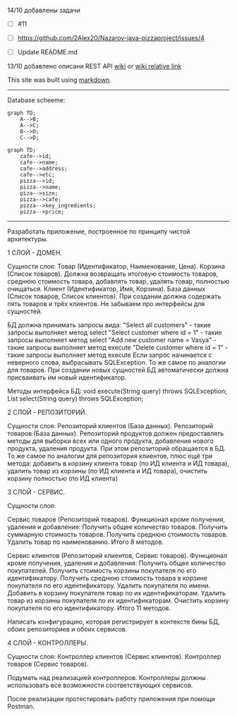 14/10 добавлены задачи

- [ ] #11
- [ ] https://github.com/2Alex20/Nazarov-java-pizzaproject/issues/4
- [ ] Update README.md


13/10 добавлено описани REST API 
[wiki](https://github.com/2Alex20/Nazarov-java-pizzaproject/wiki/REST-API-details) or [wiki relative link](../../wiki/REST-API-details)

This site was built using [markdown](https://pages.github.com/).

---

Database scheeme:

```mermaid
graph TD;
    A-->B;
    A-->C;
    B-->D;
    C-->D;
```

```mermaid
graph TD;
    cafe-->id;
    cafe-->name;
    cafe-->address;
    cafe-->etc;
    pizza-->id;
    pizza-->name;
    piza-->size;
    pizza-->cafe;
    pizza-->key_ingredients;
    pizza-->price;
```

---

Разработать приложение, построенное по принципу чистой архитектуры.

1 СЛОЙ - ДОМЕН.

Сущности слоя:
Товар (Идентификатор, Наименование, Цена).
Корзина (Список товаров). 
    Должна возвращать итоговую стоимость товаров, среднюю стоимость товара, 
    добавлять товар, удалять товар, полностью очищаться.
Клиент (Идентификатор, Имя, Корзина).
База данных (Список товаров, Список клиентов). 
При создании должна содержать пять товаров и трёх клиентов.
Не забываем про интерфейсы для сущностей.

БД должна принимать запросы вида:
"Select all customers" - такие запросы выполняет метод select
"Select customer where id = 1" - такие запросы выполняет метод select
"Add new customer name = Vasya" - такие запросы выполняет метод execute
"Delete customer where id = 1" - такие запросы выполняет метод execute
Если запрос начинается с неверного слова, выбрасывать SQLException.
То же самое по аналогии для товаров.
При создании новых сущностей БД автоматически должна присваивать им новый идентификатор.

Методы интерфейса БД:
void execute(String query) throws SQLException;
List<Object> select(String query) throws SQLException;

2 СЛОЙ - РЕПОЗИТОРИЙ.

Сущности слоя:
Репозиторий клиентов (База данных).
Репозиторий товаров (База данных).
Репозиторий продуктов должен предоставлять методы для выборки всех или одного продукта,
добавления нового продукта, удаления продукта. При этом репозиторий обращается в БД.
То же самое по аналогии для репозитория клиентов, плюс ещё три метода:
    добавить в корзину клиента товар (по ИД клиента и ИД товара),
    удалить товар из корзины (по ИД клиента и ИД товара),
    очистить корзину полностью (по ИД клиента)

3 СЛОЙ - СЕРВИС.

Сущности слоя:

Сервис товаров (Репозиторий товаров).
Функционал кроме получения, удаления и добавления:
Получить общее количество товаров.
Получить суммарную стоимость товаров.
Получить среднюю стоимость товаров.
Удалить товар по наименованию.
Итого 8 методов.

Сервис клиентов (Репозиторий клиентов, Сервис товаров).
Функционал кроме получения, удаления и добавления:
Получить общее количество покупателей.
Получить стоимость корзины покупателя по его идентификатору.
Получить среднюю стоимость товара в корзине покупателя по его идентификатору.
Удалить покупателя по имени.
Добавить в корзину покупателя товар по их идентификаторам.
Удалить товар из корзины покупателя по их идентификаторам.
Очистить корзину покупателя по его идентификатору.
Итого 11 методов.

Написать конфигурацию, которая регистрирует в контексте бины БД, обоих репозиториев и обоих сервисов.

4 СЛОЙ - КОНТРОЛЛЕРЫ.

Сущности слоя:
Контроллер клиентов (Сервис клиентов).
Контроллер товаров (Сервис товаров).

Подумать над реализацией контроллеров.
Контроллеры должны использовать все возможности соответствующих сервисов.

После реализации протестировать работу приложения при помощи Postman.
